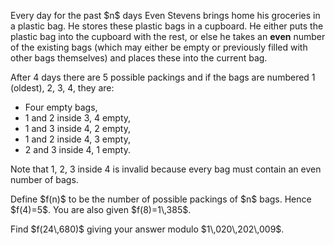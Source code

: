<p>Every day for the past $n$ days Even Stevens brings home his groceries in a plastic bag. He stores these plastic bags in a cupboard. He either puts the plastic bag into the cupboard with the rest, or else he takes an <b>even</b> number of the existing bags (which may either be empty or previously filled with other bags themselves) and places these into the current bag.</p>

<p>After 4 days there are 5 possible packings and if the bags are numbered 1 (oldest), 2, 3, 4, they are:</p>
<ul>
<li>Four empty bags,</li>
<li>1 and 2 inside 3, 4 empty,</li>
<li>1 and 3 inside 4, 2 empty,</li>
<li>1 and 2 inside 4, 3 empty,</li>
<li>2 and 3 inside 4, 1 empty.</li>
</ul>
<p>Note that 1, 2, 3 inside 4 is invalid because every bag must contain an even number of bags.</p>

<p>Define $f(n)$ to be the number of possible packings of $n$ bags. Hence $f(4)=5$. You are also given $f(8)=1\,385$.</p>

<p>Find $f(24\,680)$ giving your answer modulo $1\,020\,202\,009$.</p>
